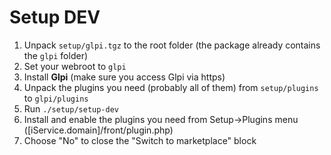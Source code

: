 
# Setup DEV

1. Unpack `setup/glpi.tgz` to the root folder (the package already contains the `glpi` folder)
2. Set your webroot to `glpi`
3. Install **Glpi** (make sure you access Glpi via https)
4. Unpack the plugins you need (probably all of them) from `setup/plugins` to `glpi/plugins`
5. Run `./setup/setup-dev`
6. Install and enable the plugins you need from Setup->Plugins menu ([iService.domain]/front/plugin.php)
7. Choose "No" to close the "Switch to marketplace" block
